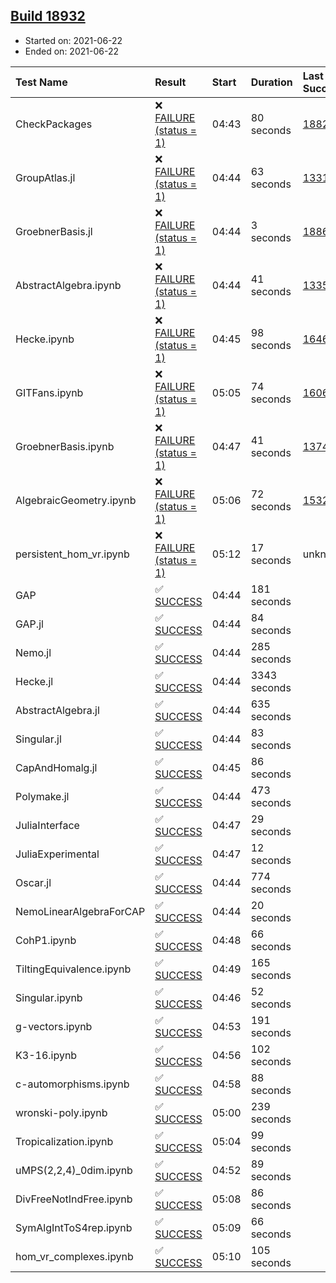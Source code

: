 ## [Build 18932](https://oscarci.mathematik.uni-kl.de/job/oscar/18932/)

* Started on: 2021-06-22
* Ended on: 2021-06-22

| Test Name    | Result | Start | Duration | Last Success | First Failure |
|:-------------|:-------|:------|:---------|:-------------|:--------------|
| CheckPackages | ❌ [FAILURE (status = 1)](https://oscarci.mathematik.uni-kl.de/job/oscar/18932/artifact/logs/build-18932/CheckPackages.log) | 04:43 | 80 seconds | [18822](https://oscarci.mathematik.uni-kl.de/job/oscar/18822/) | [18823](https://oscarci.mathematik.uni-kl.de/job/oscar/18823/) |
| GroupAtlas.jl | ❌ [FAILURE (status = 1)](https://oscarci.mathematik.uni-kl.de/job/oscar/18932/artifact/logs/build-18932/GroupAtlas.jl.log) | 04:44 | 63 seconds | [13311](https://oscarci.mathematik.uni-kl.de/job/oscar/13311/) | [13312](https://oscarci.mathematik.uni-kl.de/job/oscar/13312/) |
| GroebnerBasis.jl | ❌ [FAILURE (status = 1)](https://oscarci.mathematik.uni-kl.de/job/oscar/18932/artifact/logs/build-18932/GroebnerBasis.jl.log) | 04:44 | 3 seconds | [18864](https://oscarci.mathematik.uni-kl.de/job/oscar/18864/) | [18865](https://oscarci.mathematik.uni-kl.de/job/oscar/18865/) |
| AbstractAlgebra.ipynb | ❌ [FAILURE (status = 1)](https://oscarci.mathematik.uni-kl.de/job/oscar/18932/artifact/logs/build-18932/AbstractAlgebra.ipynb.log) | 04:44 | 41 seconds | [13355](https://oscarci.mathematik.uni-kl.de/job/oscar/13355/) | [13356](https://oscarci.mathematik.uni-kl.de/job/oscar/13356/) |
| Hecke.ipynb | ❌ [FAILURE (status = 1)](https://oscarci.mathematik.uni-kl.de/job/oscar/18932/artifact/logs/build-18932/Hecke.ipynb.log) | 04:45 | 98 seconds | [16463](https://oscarci.mathematik.uni-kl.de/job/oscar/16463/) | [16464](https://oscarci.mathematik.uni-kl.de/job/oscar/16464/) |
| GITFans.ipynb | ❌ [FAILURE (status = 1)](https://oscarci.mathematik.uni-kl.de/job/oscar/18932/artifact/logs/build-18932/GITFans.ipynb.log) | 05:05 | 74 seconds | [16068](https://oscarci.mathematik.uni-kl.de/job/oscar/16068/) | [16069](https://oscarci.mathematik.uni-kl.de/job/oscar/16069/) |
| GroebnerBasis.ipynb | ❌ [FAILURE (status = 1)](https://oscarci.mathematik.uni-kl.de/job/oscar/18932/artifact/logs/build-18932/GroebnerBasis.ipynb.log) | 04:47 | 41 seconds | [13748](https://oscarci.mathematik.uni-kl.de/job/oscar/13748/) | [13749](https://oscarci.mathematik.uni-kl.de/job/oscar/13749/) |
| AlgebraicGeometry.ipynb | ❌ [FAILURE (status = 1)](https://oscarci.mathematik.uni-kl.de/job/oscar/18932/artifact/logs/build-18932/AlgebraicGeometry.ipynb.log) | 05:06 | 72 seconds | [15322](https://oscarci.mathematik.uni-kl.de/job/oscar/15322/) | [15323](https://oscarci.mathematik.uni-kl.de/job/oscar/15323/) |
| persistent_hom_vr.ipynb | ❌ [FAILURE (status = 1)](https://oscarci.mathematik.uni-kl.de/job/oscar/18932/artifact/logs/build-18932/persistent_hom_vr.ipynb.log) | 05:12 | 17 seconds | unknown | unknown |
| GAP | ✅ [SUCCESS](https://oscarci.mathematik.uni-kl.de/job/oscar/18932/artifact/logs/build-18932/GAP.log) | 04:44 | 181 seconds |  |  |
| GAP.jl | ✅ [SUCCESS](https://oscarci.mathematik.uni-kl.de/job/oscar/18932/artifact/logs/build-18932/GAP.jl.log) | 04:44 | 84 seconds |  |  |
| Nemo.jl | ✅ [SUCCESS](https://oscarci.mathematik.uni-kl.de/job/oscar/18932/artifact/logs/build-18932/Nemo.jl.log) | 04:44 | 285 seconds |  |  |
| Hecke.jl | ✅ [SUCCESS](https://oscarci.mathematik.uni-kl.de/job/oscar/18932/artifact/logs/build-18932/Hecke.jl.log) | 04:44 | 3343 seconds |  |  |
| AbstractAlgebra.jl | ✅ [SUCCESS](https://oscarci.mathematik.uni-kl.de/job/oscar/18932/artifact/logs/build-18932/AbstractAlgebra.jl.log) | 04:44 | 635 seconds |  |  |
| Singular.jl | ✅ [SUCCESS](https://oscarci.mathematik.uni-kl.de/job/oscar/18932/artifact/logs/build-18932/Singular.jl.log) | 04:44 | 83 seconds |  |  |
| CapAndHomalg.jl | ✅ [SUCCESS](https://oscarci.mathematik.uni-kl.de/job/oscar/18932/artifact/logs/build-18932/CapAndHomalg.jl.log) | 04:45 | 86 seconds |  |  |
| Polymake.jl | ✅ [SUCCESS](https://oscarci.mathematik.uni-kl.de/job/oscar/18932/artifact/logs/build-18932/Polymake.jl.log) | 04:44 | 473 seconds |  |  |
| JuliaInterface | ✅ [SUCCESS](https://oscarci.mathematik.uni-kl.de/job/oscar/18932/artifact/logs/build-18932/JuliaInterface.log) | 04:47 | 29 seconds |  |  |
| JuliaExperimental | ✅ [SUCCESS](https://oscarci.mathematik.uni-kl.de/job/oscar/18932/artifact/logs/build-18932/JuliaExperimental.log) | 04:47 | 12 seconds |  |  |
| Oscar.jl | ✅ [SUCCESS](https://oscarci.mathematik.uni-kl.de/job/oscar/18932/artifact/logs/build-18932/Oscar.jl.log) | 04:44 | 774 seconds |  |  |
| NemoLinearAlgebraForCAP | ✅ [SUCCESS](https://oscarci.mathematik.uni-kl.de/job/oscar/18932/artifact/logs/build-18932/NemoLinearAlgebraForCAP.log) | 04:44 | 20 seconds |  |  |
| CohP1.ipynb | ✅ [SUCCESS](https://oscarci.mathematik.uni-kl.de/job/oscar/18932/artifact/logs/build-18932/CohP1.ipynb.log) | 04:48 | 66 seconds |  |  |
| TiltingEquivalence.ipynb | ✅ [SUCCESS](https://oscarci.mathematik.uni-kl.de/job/oscar/18932/artifact/logs/build-18932/TiltingEquivalence.ipynb.log) | 04:49 | 165 seconds |  |  |
| Singular.ipynb | ✅ [SUCCESS](https://oscarci.mathematik.uni-kl.de/job/oscar/18932/artifact/logs/build-18932/Singular.ipynb.log) | 04:46 | 52 seconds |  |  |
| g-vectors.ipynb | ✅ [SUCCESS](https://oscarci.mathematik.uni-kl.de/job/oscar/18932/artifact/logs/build-18932/g-vectors.ipynb.log) | 04:53 | 191 seconds |  |  |
| K3-16.ipynb | ✅ [SUCCESS](https://oscarci.mathematik.uni-kl.de/job/oscar/18932/artifact/logs/build-18932/K3-16.ipynb.log) | 04:56 | 102 seconds |  |  |
| c-automorphisms.ipynb | ✅ [SUCCESS](https://oscarci.mathematik.uni-kl.de/job/oscar/18932/artifact/logs/build-18932/c-automorphisms.ipynb.log) | 04:58 | 88 seconds |  |  |
| wronski-poly.ipynb | ✅ [SUCCESS](https://oscarci.mathematik.uni-kl.de/job/oscar/18932/artifact/logs/build-18932/wronski-poly.ipynb.log) | 05:00 | 239 seconds |  |  |
| Tropicalization.ipynb | ✅ [SUCCESS](https://oscarci.mathematik.uni-kl.de/job/oscar/18932/artifact/logs/build-18932/Tropicalization.ipynb.log) | 05:04 | 99 seconds |  |  |
| uMPS(2,2,4)_0dim.ipynb | ✅ [SUCCESS](https://oscarci.mathematik.uni-kl.de/job/oscar/18932/artifact/logs/build-18932/uMPS-2-2-4-_0dim.ipynb.log) | 04:52 | 89 seconds |  |  |
| DivFreeNotIndFree.ipynb | ✅ [SUCCESS](https://oscarci.mathematik.uni-kl.de/job/oscar/18932/artifact/logs/build-18932/DivFreeNotIndFree.ipynb.log) | 05:08 | 86 seconds |  |  |
| SymAlgIntToS4rep.ipynb | ✅ [SUCCESS](https://oscarci.mathematik.uni-kl.de/job/oscar/18932/artifact/logs/build-18932/SymAlgIntToS4rep.ipynb.log) | 05:09 | 66 seconds |  |  |
| hom_vr_complexes.ipynb | ✅ [SUCCESS](https://oscarci.mathematik.uni-kl.de/job/oscar/18932/artifact/logs/build-18932/hom_vr_complexes.ipynb.log) | 05:10 | 105 seconds |  |  |
